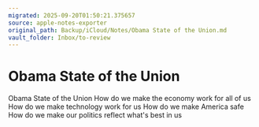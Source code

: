 ```yaml
---
migrated: 2025-09-20T01:50:21.375657
source: apple-notes-exporter
original_path: Backup/iCloud/Notes/Obama State of the Union.md
vault_folder: Inbox/to-review
---
```

# Obama State of the Union

Obama State of the Union 
How do we make the economy work for all of us
How do we make technology work for us
How do we make America safe
How do we make our politics reflect what's best in us
